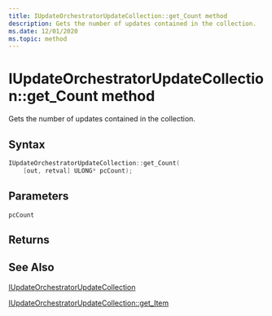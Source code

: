 ```yaml
---
title: IUpdateOrchestratorUpdateCollection::get_Count method
description: Gets the number of updates contained in the collection.
ms.date: 12/01/2020
ms.topic: method
---
```


# IUpdateOrchestratorUpdateCollection::get_Count method

Gets the number of updates contained in the collection.

## Syntax
```cpp
IUpdateOrchestratorUpdateCollection::get_Count(
    [out, retval] ULONG* pcCount);
```

## Parameters

`pcCount`


## Returns


## See Also

[IUpdateOrchestratorUpdateCollection](iupdateorchestratorupdatecollection.md)

[IUpdateOrchestratorUpdateCollection::get_Item](iupdateorchestratorupdatecollection-get-item.md)